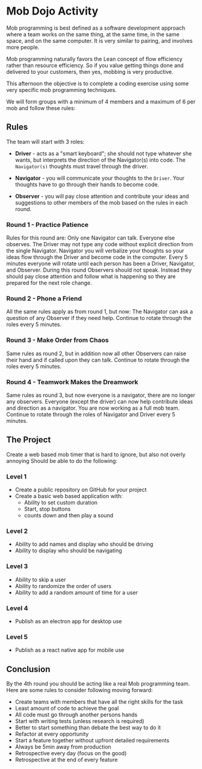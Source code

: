 # Mob Dojo Activity

Mob programming is best defined as a software development approach where a team works on the same thing, at the same time, in the same space, and on the same computer. It is very similar to pairing, and involves more people.

Mob programming naturally favors the Lean concept of flow efficiency rather than resource efficiency. So if you value getting things done and delivered to your customers, then yes, mobbing is very productive.

This afternoon the objective is to complete a coding exercise using some very specific mob programming techniques.

We will form groups with a minimum of 4 members and a maximum of 6 per mob and follow these rules:

## Rules

The team will start with 3 roles:

* **Driver** - acts as a "smart keyboard"; she should not type whatever she wants, but interprets the direction of the Navigator(s) into code. The `Navigator(s)` thoughts must travel through the driver.

* **Navigator** - you will communicate your thoughts to the `Driver`.  Your thoughts have to go through their hands to become code.

* **Observer** - you will pay close attention and contribute your ideas and suggestions to other members of the mob based on the rules in each round.

### Round 1 - Practice Patience

Rules for this round are: Only one Navigator can talk. Everyone else observes. The Driver may not type any code without explicit direction from the single Navigator. Navigator you will verbalize your thoughts so your ideas flow through the Driver and become code in the computer. Every 5 minutes everyone will rotate until each person has been a Driver, Navigator, and Observer.  During this round Observers should not speak. Instead they should pay close attention and follow what is happening so they are prepared for the next role change.

### Round 2 - Phone a Friend

All the same rules apply as from round 1, but now: The Navigator can ask a question of any Observer if they need help. Continue to rotate through the roles every 5 minutes.

### Round 3 - Make Order from Chaos

Same rules as round 2, but in addition now all other Observers can raise their hand and if called upon they can talk. Continue to rotate through the roles every 5 minutes.

### Round 4 - Teamwork Makes the Dreamwork

Same rules as round 3, but now everyone is a navigator, there are no longer any observers. Everyone (except the driver) can now help contribute ideas and direction as a navigator. You are now working as a full mob team. Continue to rotate through the roles of Navigator and Driver every 5 minutes.

## The Project

Create a web based mob timer that is hard to ignore, but also not overly annoying
Should be able to do the following:

### Level 1

* Create a public repository on GitHub for your project
* Create a basic web based application with:
  * Ability to set custom duration
  * Start, stop buttons
  * counts down and then play a sound

### Level 2

* Ability to add names and display who should be driving
* Ability to display who should be navigating

### Level 3

* Ability to skip a user
* Ability to randomize the order of users
* Ability to add a random amount of time for a user

### Level 4

* Publish as an electron app for desktop use

### Level 5

* Publish as a react native app for mobile use

## Conclusion

By the 4th round you should be acting like a real Mob programming team.  Here are some rules to consider following moving forward:

- Create teams with members that have all the right skills for the task
- Least amount of code to achieve the goal
- All code must go through another persons hands
- Start with writing tests (unless research is required)
- Better to start something than debate the best way to do it
- Refactor at every opportunity
- Start a feature together without upfront detailed requirements
- Always be 5min away from production
- Retrospective every day (focus on the good)
- Retrospective at the end of every feature